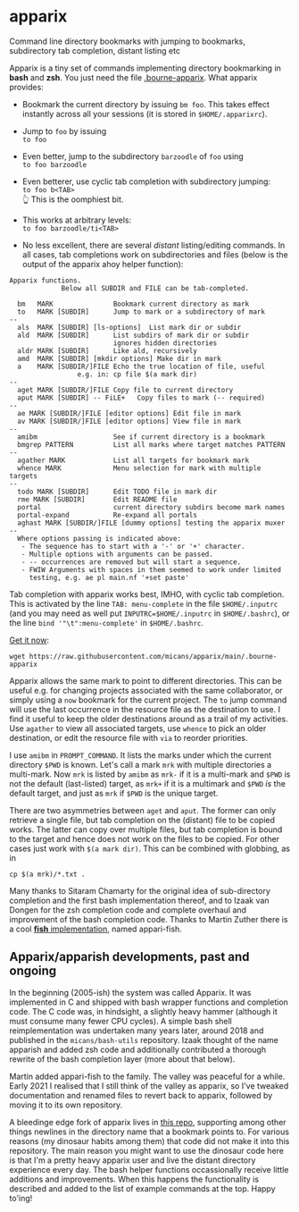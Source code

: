 # apparix
Command line directory bookmarks with jumping to bookmarks, subdirectory tab completion, distant listing etc

Apparix is a tiny set of commands implementing directory bookmarking in **bash** and **zsh**.
You just need the file [.bourne-apparix](https://raw.githubusercontent.com/micans/apparix/main/.bourne-apparix).
What apparix provides:

- Bookmark the current directory by issuing `bm foo`. This takes effect instantly
  across all your sessions (it is stored in `$HOME/.apparixrc`).

- Jump to `foo` by issuing\
  `to foo`

- Even better, jump to the subdirectory `barzoodle` of `foo` using\
  `to foo barzoodle`

- Even betterer, use cyclic tab completion with subdirectory jumping:\
  `to foo b<TAB>`\
  👆 This is the oomphiest bit.

- This works at arbitrary levels:\
  `to foo barzoodle/ti<TAB>`

- No less excellent, there are several *distant* listing/editing commands.
  In all cases, tab completions work on subdirectories and files (below
	is the output of the apparix ahoy helper function):

```
Apparix functions.
             Below all SUBDIR and FILE can be tab-completed.

  bm   MARK               Bookmark current directory as mark
  to   MARK [SUBDIR]      Jump to mark or a subdirectory of mark
--
  als  MARK [SUBDIR] [ls-options]  List mark dir or subdir
  ald  MARK [SUBDIR]      List subdirs of mark dir or subdir
                          ignores hidden directories
  aldr MARK [SUBDIR]      Like ald, recursively
  amd  MARK [SUBDIR] [mkdir options] Make dir in mark
  a    MARK [SUBDIR/]FILE Echo the true location of file, useful
                 e.g. in: cp file $(a mark dir)
--
  aget MARK [SUBDIR/]FILE Copy file to current directory
  aput MARK [SUBDIR] -- FiLE+   Copy files to mark (-- required)
--
  ae MARK [SUBDIR/]FILE [editor options] Edit file in mark
  av MARK [SUBDIR/]FILE [editor options] View file in mark
--
  amibm                   See if current directory is a bookmark
  bmgrep PATTERN          List all marks where target matches PATTERN
--
  agather MARK            List all targets for bookmark mark
  whence MARK             Menu selection for mark with multiple targets
--
  todo MARK [SUBDIR]      Edit TODO file in mark dir
  rme MARK [SUBDIR]       Edit README file
  portal                  current directory subdirs become mark names
  portal-expand           Re-expand all portals
  aghast MARK [SUBDIR/]FILE [dummy options] testing the apparix muxer
--
  Where options passing is indicated above:
   - The sequence has to start with a '-' or '+' character.
   - Multiple options with arguments can be passed.
   - -- occurrences are removed but will start a sequence.
   - FWIW Arguments with spaces in them seemed to work under limited
     testing, e.g. ae pl main.nf '+set paste'
```

Tab completion with apparix works best, IMHO, with cyclic tab completion. This
is activated by the line `TAB: menu-complete` in the file `$HOME/.inputrc` (and you may
need as well put `INPUTRC=$HOME/.inputrc` in `$HOME/.bashrc`), or the
line `bind '"\t":menu-complete'` in `$HOME/.bashrc`. 

[Get it now](https://raw.githubusercontent.com/micans/apparix/main/.bourne-apparix):
```
wget https://raw.githubusercontent.com/micans/apparix/main/.bourne-apparix
```

Apparix allows the same mark to point to different directories.
This can be useful e.g. for changing projects associated with the
same collaborator, or simply using a `now` bookmark for the current
project. The `to` jump command will use the last occurrence in the resource file
as the destination to use. I find it useful to keep the older destinations
around as a trail of my activities. Use `agather` to view all associated
targets, use `whence` to pick an older destination,
or edit the resource file with `via` to reorder priorities.

I use `amibm` in `PROMPT_COMMAND`. It lists the marks under which the current
directory `$PWD` is known. Let's call a mark `mrk` with multiple directories a
multi-mark. Now `mrk` is listed by `amibm` as `mrk-` if it is a multi-mark and
`$PWD` is not the default (last-listed) target, as `mrk+` if it is a multimark
and `$PWD` *is* the default target, and just as `mrk` if `$PWD` is the unique
target.


There are two asymmetries between `aget` and `aput`. The former can only
retrieve a single file, but tab completion on the (distant) file to be copied
works. The latter can copy over multiple files, but tab completion is bound
to the target and hence does not work on the files to be copied. For other cases
just work with `$(a mark dir)`. This can be combined with globbing, as in

```
cp $(a mrk)/*.txt .
```

Many thanks to Sitaram Chamarty for the original idea of sub-directory
completion and the first bash implementation thereof, and to Izaak van Dongen
for the zsh completion code and complete overhaul and improvement of the bash
completion code.  Thanks to Martin Zuther
there is a cool [**fish** implementation](https://github.com/mzuther/appari-fish),
named appari-fish.


## Apparix/apparish developments, past and ongoing

In the beginning (2005-ish) the system was called Apparix. It was
implemented in C and shipped with bash wrapper functions and completion code.
The C code was, in hindsight, a slightly heavy hammer (although it must consume
many fewer CPU cycles). A simple bash shell reimplementation was undertaken
many years later, around 2018 and published in the `micans/bash-utils`
repository.  Izaak thought of the name apparish and added zsh code and
additionally contributed a thorough rewrite of the bash completion layer (more
about that below).

Martin added appari-fish to the family. The valley was peaceful for a
while.  Early 2021 I realised that I still think of the valley as apparix, so
I've tweaked documentation and renamed files to revert back to apparix, followed
by moving it to its own repository.

A bleedinge edge fork of apparix lives in [this repo](https://github.com/goedel-gang/bash-utils/),
supporting among other things newlines in the directory name that a bookmark
points to.  For various reasons (my dinosaur habits among them) that code did
not make it into this repository. The main reason you might want to use the
dinosaur code here is that I'm a pretty heavy apparix user and live
the distant directory experience every day.
The bash helper functions occassionally receive little additions and
improvements. When this happens the functionality is
described and added to the list of example commands at the top.
Happy to'ing!


